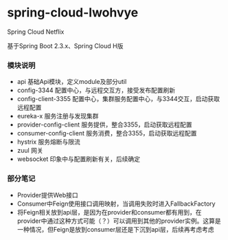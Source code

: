 # spring-cloud-lwohvye
Spring Cloud Netflix

基于Spring Boot 2.3.x、Spring Cloud H版
### 模块说明

- api 基础Api模块，定义module及部分util
- config-3344 配置中心，与远程交互方，接受发布配置刷新
- config-client-3355 配置中心，集群服务配置中心，与3344交互，启动获取远程配置
- eureka-x 服务注册与发现集群
- provider-config-client 服务提供，整合3355，启动获取远程配置
- consumer-config-client 服务消费，整合3355，启动获取远程配置
- hystrix 服务熔断与限流
- zuul 网关
- websocket 印象中与配置刷新有关，后续确定

### 部分笔记

- Provider提供Web接口
- Consumer中Feign使用接口调用映射，当调用失败时进入FallbackFactory
- 将Feign相关放到api层，是因为在provider和consumer都有用到，在provider中通过这种方式可能（？）可以调用到其他的provider实例。这算是一种情况，但Feign是放到consumer层还是下沉到api层，后续再考虑考虑
